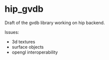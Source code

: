# hip_gvdb
Draft of the gvdb library working on hip backend. 

Issues:
- 3d textures 
- surface objects
- opengl interoperability

